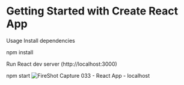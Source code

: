 # Getting Started with Create React App

Usage
Install dependencies

npm install

Run React dev server (http://localhost:3000)

npm start
![FireShot Capture 033 - React App - localhost](https://user-images.githubusercontent.com/65375259/202853163-639266e4-74a3-4b13-aa9c-5ff29a0d2086.png)
